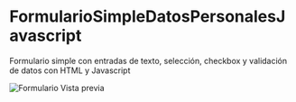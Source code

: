 # FormularioSimpleDatosPersonalesJavascript
Formulario simple con entradas de texto, selección, checkbox y validación de datos con HTML y Javascript

![Formulario Vista previa](https://user-images.githubusercontent.com/78336198/205465108-82857758-3058-4b41-bf62-c2bc235765b6.jpg)
